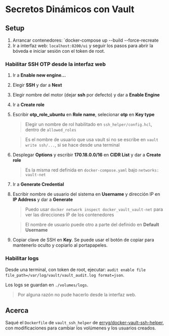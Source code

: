 # Secretos Dinámicos con Vault

## Setup

1. Arrancar contenedores: `docker-compose up --build --force-recreate
2. Ir a interfaz web: `localhost:8200/ui` y seguir los pasos para abrir la bóveda e iniciar sesión con el token de root.

### Habilitar SSH OTP desde la interfaz web

1. Ir a **Enable new engine...**
2. Elegir **SSH** y dar a **Next**
3. Elegir nombre del motor (dejar **ssh** por defecto) y dar a **Enable Engine**
4. Ir a **Create role**
5. Escribir **otp_role_ubuntu** en **Role name**, selecionar **otp** en **Key type**
    > Elegir un nombre de rol habilitado en `ssh_helper/config.hcl`, dentro de `allowed_roles`

    > Es el nombre de usuario que usa vault si no se escribe en `vault write ssh/...`, si se hace desde una terminal

6. Desplegar **Options** y escribir **170.18.0.0/16** en **CIDR List** y dar a **Create role**
    > Es la misma red definida en `docker-compose.yaml` bajo `networks: vault-net`

7. Ir a **Generate Credential**
8. Escribir nombre de usuario del sistema en **Username** y dirección IP en **IP Address** y dar a **Generate**
    > Puedo usar `docker network inspect docker_vault_vault-net` para ver las direcciones IP de los contenedores

    > El nombre de usuario puede otro a parte del definido en **Default Username**

9. Copiar clave de SSH en **Key**. Se puede usar el botón de copiar para mantenerlo oculto y copiarlo al portapapeles.

### Habilitar logs

Desde una terminal, con token de root, ejecutar: `audit enable file file_path=/var/log/vault/vault_audit.log format=json`.

Los logs se guardan en `./volumes/logs`.

> Por alguna razón no pude hacerlo desde la interfaz web.

## Acerca

Saqué el `Dockerfile` de `vault_ssh_helper` de [erryg/docker-vault-ssh-helper](https://github.com/errygg/docker-vault-ssh-helper), con modificaciones para cambiar los volúmenes y los usuarios creados.